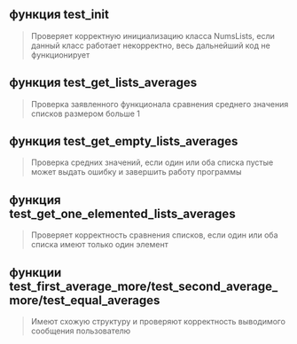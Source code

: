 ## функция test_init
> Проверяет корректную инициализацию класса NumsLists, если данный класс работает некорректно, весь дальнейший код не функционирует

## функция test_get_lists_averages
> Проверка заявленного функционала сравнения среднего значения списков размером больше 1

## функция test_get_empty_lists_averages
> Проверка средних значений, если один или оба списка пустые может выдать ошибку и завершить работу программы

## функция test_get_one_elemented_lists_averages
> Проверяет корректность сравнения списков, если один или оба списка имеют только один элемент

## функции test_first_average_more/test_second_average_more/test_equal_averages
> Имеют схожую структуру и проверяют корректность выводимого сообщения пользователю